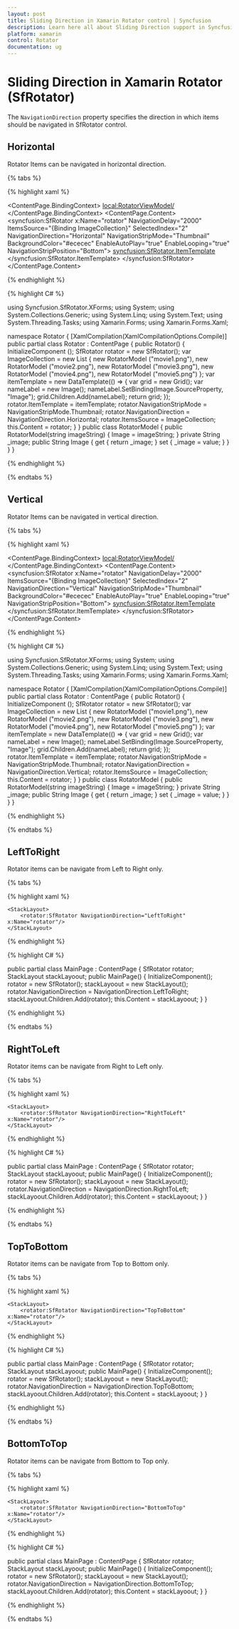 ```yaml
---
layout: post
title: Sliding Direction in Xamarin Rotator control | Syncfusion
description: Learn here all about Sliding Direction support in Syncfusion Xamarin Rotator (SfRotator) control and more.
platform: xamarin 
control: Rotator
documentation: ug
---
```


# Sliding Direction in Xamarin Rotator (SfRotator)

The `NavigationDirection` property specifies the direction in which items should be navigated in SfRotator control.

## Horizontal

Rotator Items can be navigated in horizontal direction.

{% tabs %}

{% highlight xaml %}

<ContentPage xmlns="http://xamarin.com/schemas/2014/forms"
             xmlns:x="http://schemas.microsoft.com/winfx/2009/xaml"
             xmlns:local="clr-namespace:RangeSlider"
             xmlns:syncfusion="clr-namespace:Syncfusion.SfRotator.XForms;assembly=Syncfusion.SfRotator.XForms"
             x:Class="RangeSlider.Rotator">
    <ContentPage.BindingContext>
        <local:RotatorViewModel/>
    </ContentPage.BindingContext>
    <ContentPage.Content>
        <syncfusion:SfRotator x:Name="rotator" 
                        NavigationDelay="2000" 
                        ItemsSource="{Binding ImageCollection}" 
                        SelectedIndex="2"
                        NavigationDirection="Horizontal"
                        NavigationStripMode="Thumbnail" 
                        BackgroundColor="#ececec"
                        EnableAutoPlay="true"
                        EnableLooping="true"
                        NavigationStripPosition="Bottom">
            <syncfusion:SfRotator.ItemTemplate>
                <DataTemplate>
                    <Image  Source="{Binding Image}"/>
                </DataTemplate>
            </syncfusion:SfRotator.ItemTemplate>
        </syncfusion:SfRotator>
    </ContentPage.Content>
</ContentPage>

{% endhighlight %}

{% highlight C# %}

using Syncfusion.SfRotator.XForms;
using System;
using System.Collections.Generic;
using System.Linq;
using System.Text;
using System.Threading.Tasks;
using Xamarin.Forms;
using Xamarin.Forms.Xaml;

namespace Rotator
{
	[XamlCompilation(XamlCompilationOptions.Compile)]
	public partial class Rotator : ContentPage
	{
		public Rotator()
		{
			InitializeComponent ();
            SfRotator rotator = new SfRotator();
            var ImageCollection = new List<RotatorModel> {
            new RotatorModel ("movie1.png"),
            new RotatorModel ("movie2.png"),
            new RotatorModel ("movie3.png"),
            new RotatorModel ("movie4.png"),
            new RotatorModel ("movie5.png")
            };
            var itemTemplate = new DataTemplate(() =>
            {
                var grid = new Grid();
                var nameLabel = new Image();
                nameLabel.SetBinding(Image.SourceProperty, "Image");
                grid.Children.Add(nameLabel);
                return grid;
            });
            rotator.ItemTemplate = itemTemplate;
            rotator.NavigationStripMode = NavigationStripMode.Thumbnail;
			rotator.NavigationDirection = NavigationDirection.Horizontal;
            rotator.ItemsSource = ImageCollection;
            this.Content = rotator;
        }
	}
    public class RotatorModel
    {
        public RotatorModel(string imageString)
        {
            Image = imageString;
        }
        private String _image;
        public String Image
        {
            get { return _image; }
            set { _image = value; }
        }
    }
}

{% endhighlight %}

{% endtabs %}

## Vertical

Rotator Items can be navigated in vertical direction.

{% tabs %}

{% highlight xaml %}

<ContentPage xmlns="http://xamarin.com/schemas/2014/forms"
             xmlns:x="http://schemas.microsoft.com/winfx/2009/xaml"
             xmlns:local="clr-namespace:RangeSlider"
             xmlns:syncfusion="clr-namespace:Syncfusion.SfRotator.XForms;assembly=Syncfusion.SfRotator.XForms"
             x:Class="RangeSlider.Rotator">
    <ContentPage.BindingContext>
        <local:RotatorViewModel/>
    </ContentPage.BindingContext>
    <ContentPage.Content>
        <syncfusion:SfRotator x:Name="rotator" 
                        NavigationDelay="2000" 
                        ItemsSource="{Binding ImageCollection}" 
                        SelectedIndex="2"
                        NavigationDirection="Vertical"
                        NavigationStripMode="Thumbnail" 
                        BackgroundColor="#ececec"
                        EnableAutoPlay="true"
                        EnableLooping="true"
                        NavigationStripPosition="Bottom">
            <syncfusion:SfRotator.ItemTemplate>
                <DataTemplate>
                    <Image  Source="{Binding Image}"/>
                </DataTemplate>
            </syncfusion:SfRotator.ItemTemplate>
        </syncfusion:SfRotator>
    </ContentPage.Content>
</ContentPage>	

{% endhighlight %}

{% highlight C# %}

using Syncfusion.SfRotator.XForms;
using System;
using System.Collections.Generic;
using System.Linq;
using System.Text;
using System.Threading.Tasks;
using Xamarin.Forms;
using Xamarin.Forms.Xaml;

namespace Rotator
{
	[XamlCompilation(XamlCompilationOptions.Compile)]
	public partial class Rotator : ContentPage
	{
		public Rotator()
		{
			InitializeComponent ();
            SfRotator rotator = new SfRotator();
            var ImageCollection = new List<RotatorModel> {
            new RotatorModel ("movie1.png"),
            new RotatorModel ("movie2.png"),
            new RotatorModel ("movie3.png"),
            new RotatorModel ("movie4.png"),
            new RotatorModel ("movie5.png")
            };
            var itemTemplate = new DataTemplate(() =>
            {
                var grid = new Grid();
                var nameLabel = new Image();
                nameLabel.SetBinding(Image.SourceProperty, "Image");
                grid.Children.Add(nameLabel);
                return grid;
            });
            rotator.ItemTemplate = itemTemplate;
            rotator.NavigationStripMode = NavigationStripMode.Thumbnail;
	        rotator.NavigationDirection = NavigationDirection.Vertical;
            rotator.ItemsSource = ImageCollection;
            this.Content = rotator;
        }
	}
    public class RotatorModel
    {
        public RotatorModel(string imageString)
        {
            Image = imageString;
        }
        private String _image;
        public String Image
        {
            get { return _image; }
            set { _image = value; }
        }
    }
}

{% endhighlight %}

{% endtabs %}

## LeftToRight

Rotator items can be navigate from Left to Right only.

{% tabs %}

{% highlight xaml %}

<?xml version="1.0" encoding="utf-8" ?>
<ContentPage xmlns="http://xamarin.com/schemas/2014/forms"
             xmlns:x="http://schemas.microsoft.com/winfx/2009/xaml"
             xmlns:d="http://xamarin.com/schemas/2014/forms/design"
             xmlns:mc="http://schemas.openxmlformats.org/markup-compatibility/2006"
             mc:Ignorable="d"
             xmlns:rotator="clr-namespace:Syncfusion.SfRotator.XForms;assembly=Syncfusion.SfRotator.XForms"
             x:Class="RotatorNavigation.MainPage">
    
    <StackLayout>
        <rotator:SfRotator NavigationDirection="LeftToRight" x:Name="rotator"/>
    </StackLayout>

</ContentPage>

{% endhighlight %}

{% highlight C# %}

public partial class MainPage : ContentPage
{
    SfRotator rotator;
    StackLayout stackLayoout;
    public MainPage()
    {
        InitializeComponent();
        rotator = new SfRotator();
        stackLayoout = new StackLayout();
        rotator.NavigationDirection = NavigationDirection.LeftToRight;
        stackLayoout.Children.Add(rotator);
        this.Content = stackLayoout;
    }
}

{% endhighlight %}

{% endtabs %}

## RightToLeft

Rotator items can be navigate from Right to Left only.

{% tabs %}

{% highlight xaml %}

<?xml version="1.0" encoding="utf-8" ?>
<ContentPage xmlns="http://xamarin.com/schemas/2014/forms"
             xmlns:x="http://schemas.microsoft.com/winfx/2009/xaml"
             xmlns:d="http://xamarin.com/schemas/2014/forms/design"
             xmlns:mc="http://schemas.openxmlformats.org/markup-compatibility/2006"
             mc:Ignorable="d"
             xmlns:rotator="clr-namespace:Syncfusion.SfRotator.XForms;assembly=Syncfusion.SfRotator.XForms"
             x:Class="RotatorNavigation.MainPage">
    
    <StackLayout>
        <rotator:SfRotator NavigationDirection="RightToLeft" x:Name="rotator"/>
    </StackLayout>

</ContentPage>

{% endhighlight %}

{% highlight C# %}

public partial class MainPage : ContentPage
{
    SfRotator rotator;
    StackLayout stackLayoout;
    public MainPage()
    {
        InitializeComponent();
        rotator = new SfRotator();
        stackLayoout = new StackLayout();
        rotator.NavigationDirection = NavigationDirection.RightToLeft;
        stackLayoout.Children.Add(rotator);
        this.Content = stackLayoout;
    }
}

{% endhighlight %}

{% endtabs %}

## TopToBottom

Rotator items can be navigate from Top to Bottom only.

{% tabs %}

{% highlight xaml %}

<?xml version="1.0" encoding="utf-8" ?>
<ContentPage xmlns="http://xamarin.com/schemas/2014/forms"
             xmlns:x="http://schemas.microsoft.com/winfx/2009/xaml"
             xmlns:d="http://xamarin.com/schemas/2014/forms/design"
             xmlns:mc="http://schemas.openxmlformats.org/markup-compatibility/2006"
             mc:Ignorable="d"
             xmlns:rotator="clr-namespace:Syncfusion.SfRotator.XForms;assembly=Syncfusion.SfRotator.XForms"
             x:Class="RotatorNavigation.MainPage">
    
    <StackLayout>
        <rotator:SfRotator NavigationDirection="TopToBottom" x:Name="rotator"/>
    </StackLayout>

</ContentPage>

{% endhighlight %}

{% highlight C# %}

public partial class MainPage : ContentPage
{
    SfRotator rotator;
    StackLayout stackLayoout;
    public MainPage()
    {
        InitializeComponent();
        rotator = new SfRotator();
        stackLayoout = new StackLayout();
        rotator.NavigationDirection = NavigationDirection.TopToBottom;
        stackLayoout.Children.Add(rotator);
        this.Content = stackLayoout;
    }
}

{% endhighlight %}

{% endtabs %}

## BottomToTop

Rotator items can be navigate from Bottom to Top only.

{% tabs %}

{% highlight xaml %}

<?xml version="1.0" encoding="utf-8" ?>
<ContentPage xmlns="http://xamarin.com/schemas/2014/forms"
             xmlns:x="http://schemas.microsoft.com/winfx/2009/xaml"
             xmlns:d="http://xamarin.com/schemas/2014/forms/design"
             xmlns:mc="http://schemas.openxmlformats.org/markup-compatibility/2006"
             mc:Ignorable="d"
             xmlns:rotator="clr-namespace:Syncfusion.SfRotator.XForms;assembly=Syncfusion.SfRotator.XForms"
             x:Class="RotatorNavigation.MainPage">
    
    <StackLayout>
        <rotator:SfRotator NavigationDirection="BottomToTop" x:Name="rotator"/>
    </StackLayout>

</ContentPage>

{% endhighlight %}

{% highlight C# %}

public partial class MainPage : ContentPage
{
    SfRotator rotator;
    StackLayout stackLayoout;
    public MainPage()
    {
        InitializeComponent();
        rotator = new SfRotator();
        stackLayoout = new StackLayout();
        rotator.NavigationDirection = NavigationDirection.BottomToTop;
        stackLayoout.Children.Add(rotator);
        this.Content = stackLayoout;
    }
}

{% endhighlight %}

{% endtabs %}

